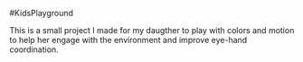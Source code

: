 #KidsPlayground

This is a small project I made for my daugther to play with colors and motion to help her engage with the environment and improve eye-hand coordination.